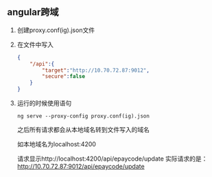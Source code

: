 ## angular跨域

1. 创建proxy.conf(ig).json文件

2. 在文件中写入

   ```json
   {
       "/api":{
           "target":"http://10.70.72.87:9012",
           "secure":false
       }
   }
   ```

3. 运行的时候使用语句

   ```
   ng serve --proxy-config proxy.conf(ig).json
   ```

   之后所有请求都会从本地域名转到文件写入的域名

   如本地域名为localhost:4200

   请求显示http://localhost:4200/api/epaycode/update 实际请求的是：http://10.70.72.87:9012/api/epaycode/update